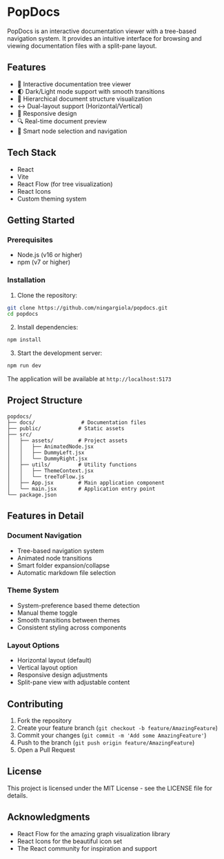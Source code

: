 # PopDocs

PopDocs is an interactive documentation viewer with a tree-based navigation system. It provides an intuitive interface for browsing and viewing documentation files with a split-pane layout.

## Features

- 📑 Interactive documentation tree viewer
- 🌓 Dark/Light mode support with smooth transitions
- 🌲 Hierarchical document structure visualization
- ↔️ Dual-layout support (Horizontal/Vertical)
- 📱 Responsive design
- 🔍 Real-time document preview
- 🎯 Smart node selection and navigation

## Tech Stack

- React
- Vite
- React Flow (for tree visualization)
- React Icons
- Custom theming system

## Getting Started

### Prerequisites

- Node.js (v16 or higher)
- npm (v7 or higher)

### Installation

1. Clone the repository:
```bash
git clone https://github.com/ningargiola/popdocs.git
cd popdocs
```

2. Install dependencies:
```bash
npm install
```

3. Start the development server:
```bash
npm run dev
```

The application will be available at `http://localhost:5173`

## Project Structure

```
popdocs/
├── docs/               # Documentation files
├── public/            # Static assets
├── src/
│   ├── assets/        # Project assets
│   │   ├── AnimatedNode.jsx
│   │   ├── DummyLeft.jsx
│   │   └── DummyRight.jsx
│   ├── utils/         # Utility functions
│   │   ├── ThemeContext.jsx
│   │   └── treeToFlow.js
│   ├── App.jsx        # Main application component
│   └── main.jsx       # Application entry point
└── package.json
```

## Features in Detail

### Document Navigation
- Tree-based navigation system
- Animated node transitions
- Smart folder expansion/collapse
- Automatic markdown file selection

### Theme System
- System-preference based theme detection
- Manual theme toggle
- Smooth transitions between themes
- Consistent styling across components

### Layout Options
- Horizontal layout (default)
- Vertical layout option
- Responsive design adjustments
- Split-pane view with adjustable content

## Contributing

1. Fork the repository
2. Create your feature branch (`git checkout -b feature/AmazingFeature`)
3. Commit your changes (`git commit -m 'Add some AmazingFeature'`)
4. Push to the branch (`git push origin feature/AmazingFeature`)
5. Open a Pull Request

## License

This project is licensed under the MIT License - see the LICENSE file for details.

## Acknowledgments

- React Flow for the amazing graph visualization library
- React Icons for the beautiful icon set
- The React community for inspiration and support
